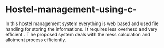# Hostel-management-using-c-
In this hostel management system everything is web based and used file handling for storing the informations. I t requires less overhesd and very efficient . T he proposed system deals with the mess calculation and allotment process efficiently.
